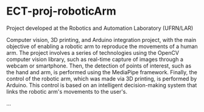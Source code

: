 # ECT-proj-roboticArm
Project developed at the Robotics and Automation Laboratory (UFRN/LAR)

Computer vision, 3D printing, and Arduino integration project, with the main objective of enabling a robotic arm to reproduce the movements of a human arm. The project involves a series of technologies using the OpenCV computer vision library, such as real-time capture of images through a webcam or smartphone. Then, the detection of points of interest, such as the hand and arm, is performed using the MediaPipe framework. Finally, the control of the robotic arm, which was made via 3D printing, is performed by Arduino. This control is based on an intelligent decision-making system that links the robotic arm's movements to the user's.

...
